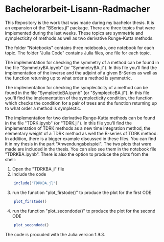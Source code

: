# Bachelorarbeit-Lisann-Radmacher

This Repository is the work that was made during my bachelor thesis. It is an expansion of the "BSeries.jl" package.
There are three topics that were implemented during the last weeks. These topics are symmetrie and symplecticity of methods as well as two derivative Runge-Kutta methods.

The folder "Notebooks" contains three notebooks, one notebook for each topic.
The folder "Julia Code" contains Julia files, one file for each topic.

The implementation for checking the symmetry of a method can be found in the file "SymmetryBA.ipynb" (or "SymmetryBA.jl"). 
In this file you'll find the implementation of the inverse and the adjoint of a given B-Series as well as the function returning up to what order a method is symmetric.

The implementation for checking the symplecticity of a method can be found in the file "SymplecticBA.ipynb" (or "SymplecticBA.jl").
In this file you'll find the implementation of the symplecticity condition, the function which checks the condition for a pair of trees and the function returning up to what order a method is symplectic.

The implementation for two derivative Runge-Kutta methods can be found in the file "TDRK.ipynb" (or "TDRK.jl").
In this file you'll find the implementation of TDRK methods as a new time integration method, the elementary weight of a TDRK method as well the B-series of TDRK method. In addition, there is a bigger example discussed in these files. You can find it in my thesis in the part "Anwendungsbeispiel". The two plots that were made are included in the thesis. You can also see them in the notebook file "TDRKBA.ipynb". 
There is also the option to produce the plots from the shell:
1) Open the "TDRKBA.jl" file
2) include the code
```julia
    include("TDRKBA.jl")
```
3) run the function "plot_firstode()" to produce the plot for the first ODE
```julia
    plot_firstode()
```
4) run the function "plot_secondode()" to produce the plot for the second ODE
```julia
    plot_secondode()
```


The code is procuded with the Julia version 1.9.3.
